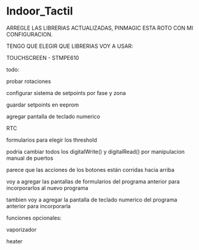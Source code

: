 # Indoor_Tactil
ARREGLE LAS LIBRERIAS ACTUALIZADAS, PINMAGIC ESTA ROTO CON MI CONFIGURACION.

TENGO QUE ELEGIR QUE LIBRERIAS VOY A USAR:

TOUCHSCREEN - STMPE610

todo:

probar rotaciones

configurar sistema de setpoints por fase y zona

guardar setpoints en eeprom

agregar pantalla de teclado numerico

RTC

formularios para elegir los threshold

podria cambiar todos los digitalWrite() y digitalRead() por manipulacion manual de puertos

parece que las acciones de los botones están corridas hacia arriba

voy a agregar las pantallas de formularios del programa anterior para incorporarlos al nuevo programa

tambien voy a agregar la pantalla de teclado numerico del programa anterior para incorporarla

funciones opcionales:

vaporizador

heater
